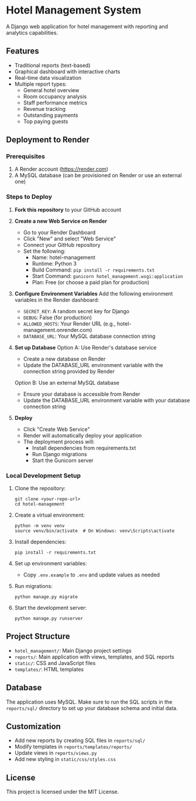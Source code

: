 # Hotel Management System

A Django web application for hotel management with reporting and analytics capabilities.

## Features
- Traditional reports (text-based)
- Graphical dashboard with interactive charts
- Real-time data visualization
- Multiple report types:
  - General hotel overview
  - Room occupancy analysis
  - Staff performance metrics
  - Revenue tracking
  - Outstanding payments
  - Top paying guests

## Deployment to Render

### Prerequisites
1. A Render account (https://render.com)
2. A MySQL database (can be provisioned on Render or use an external one)

### Steps to Deploy

1. **Fork this repository** to your GitHub account

2. **Create a new Web Service on Render**
   - Go to your Render Dashboard
   - Click "New" and select "Web Service"
   - Connect your GitHub repository
   - Set the following:
     - Name: hotel-management
     - Runtime: Python 3
     - Build Command: `pip install -r requirements.txt`
     - Start Command: `gunicorn hotel_management.wsgi:application`
     - Plan: Free (or choose a paid plan for production)

3. **Configure Environment Variables**
   Add the following environment variables in the Render dashboard:
   - `SECRET_KEY`: A random secret key for Django
   - `DEBUG`: False (for production)
   - `ALLOWED_HOSTS`: Your Render URL (e.g., hotel-management.onrender.com)
   - `DATABASE_URL`: Your MySQL database connection string

4. **Set up Database**
   Option A: Use Render's database service
   - Create a new database on Render
   - Update the DATABASE_URL environment variable with the connection string provided by Render

   Option B: Use an external MySQL database
   - Ensure your database is accessible from Render
   - Update the DATABASE_URL environment variable with your database connection string

5. **Deploy**
   - Click "Create Web Service"
   - Render will automatically deploy your application
   - The deployment process will:
     - Install dependencies from requirements.txt
     - Run Django migrations
     - Start the Gunicorn server

### Local Development Setup

1. Clone the repository:
   ```
   git clone <your-repo-url>
   cd hotel-management
   ```

2. Create a virtual environment:
   ```
   python -m venv venv
   source venv/bin/activate  # On Windows: venv\Scripts\activate
   ```

3. Install dependencies:
   ```
   pip install -r requirements.txt
   ```

4. Set up environment variables:
   - Copy `.env.example` to `.env` and update values as needed

5. Run migrations:
   ```
   python manage.py migrate
   ```

6. Start the development server:
   ```
   python manage.py runserver
   ```

## Project Structure
- `hotel_management/`: Main Django project settings
- `reports/`: Main application with views, templates, and SQL reports
- `static/`: CSS and JavaScript files
- `templates/`: HTML templates

## Database
The application uses MySQL. Make sure to run the SQL scripts in the `reports/sql/` directory to set up your database schema and initial data.

## Customization
- Add new reports by creating SQL files in `reports/sql/`
- Modify templates in `reports/templates/reports/`
- Update views in `reports/views.py`
- Add new styling in `static/css/styles.css`

## License
This project is licensed under the MIT License.